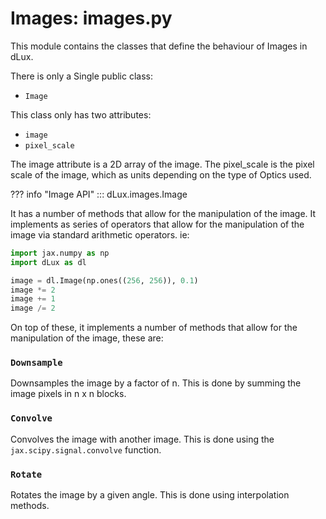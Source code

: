 # Images: images.py

This module contains the classes that define the behaviour of Images in dLux.

There is only a Single public class:

- `Image`

This class only has two attributes:

- `image`
- `pixel_scale`

The image attribute is a 2D array of the image. The pixel_scale is the pixel scale of the image, which as units depending on the type of Optics used.

??? info "Image API"
    ::: dLux.images.Image

It has a number of methods that allow for the manipulation of the image. It implements as series of operators that allow for the manipulation of the image via standard arithmetic operators. ie:

```python
import jax.numpy as np
import dLux as dl

image = dl.Image(np.ones((256, 256)), 0.1)
image *= 2
image += 1
image /= 2
```

On top of these, it implements a number of methods that allow for the manipulation of the image, these are:

### `Downsample`

Downsamples the image by a factor of n. This is done by summing the image pixels in n x n blocks.

### `Convolve`

Convolves the image with another image. This is done using the `jax.scipy.signal.convolve` function.

### `Rotate`

Rotates the image by a given angle. This is done using interpolation methods.
